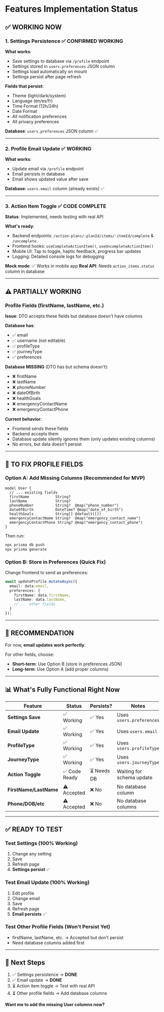 # Features Implementation Status

## ✅ WORKING NOW

### 1. Settings Persistence ✅ CONFIRMED WORKING
**What works**:
- Save settings to database via `/profile` endpoint
- Settings stored in `users.preferences` JSON column
- Settings load automatically on mount
- Settings persist after page refresh

**Fields that persist**:
- Theme (light/dark/system)
- Language (en/es/fr)
- Time Format (12h/24h)
- Date Format
- All notification preferences
- All privacy preferences

**Database**: `users.preferences` JSON column ✅

---

### 2. Profile Email Update ✅ WORKING
**What works**:
- Update email via `/profile` endpoint
- Email persists in database
- Email shows updated value after save

**Database**: `users.email` column (already exists) ✅

---

### 3. Action Item Toggle ✅ CODE COMPLETE
**Status**: Implemented, needs testing with real API

**What's ready**:
- Backend endpoints: `/action-plans/:planId/items/:itemId/complete` & `/uncomplete`
- Frontend hooks: `useCompleteActionItem()`, `useUncompleteActionItem()`
- Mobile UI: Tap to toggle, haptic feedback, progress bar updates
- Logging: Detailed console logs for debugging

**Mock mode**: ✅ Works in mobile app
**Real API**: Needs `action_items.status` column in database

---

## ⚠️ PARTIALLY WORKING

### Profile Fields (firstName, lastName, etc.)
**Issue**: DTO accepts these fields but database doesn't have columns

**Database has**:
- ✅ email
- ✅ username (not editable)
- ✅ profileType
- ✅ journeyType
- ✅ preferences

**Database MISSING** (DTO has but schema doesn't):
- ❌ firstName
- ❌ lastName
- ❌ phoneNumber
- ❌ dateOfBirth
- ❌ healthGoals
- ❌ emergencyContactName
- ❌ emergencyContactPhone

**Current behavior**:
- Frontend sends these fields
- Backend accepts them
- Database update silently ignores them (only updates existing columns)
- No errors, but data doesn't persist

---

## 🔧 TO FIX PROFILE FIELDS

### Option A: Add Missing Columns (Recommended for MVP)
```prisma
model User {
  // ... existing fields
  firstName            String?
  lastName             String?
  phoneNumber          String?  @map("phone_number")
  dateOfBirth          DateTime? @map("date_of_birth")
  healthGoals          String[] @default([])
  emergencyContactName String?  @map("emergency_contact_name")
  emergencyContactPhone String? @map("emergency_contact_phone")
}
```

Then run:
```bash
npx prisma db push
npx prisma generate
```

### Option B: Store in Preferences (Quick Fix)
Change frontend to send as preferences:
```typescript
await updateProfile.mutateAsync({
  email: data.email,
  preferences: {
    firstName: data.firstName,
    lastName: data.lastName,
    // ... other fields
  }
});
```

---

## 🎯 RECOMMENDATION

For now, **email updates work perfectly**.

For other fields, choose:
- **Short-term**: Use Option B (store in preferences JSON)
- **Long-term**: Use Option A (add proper columns)

---

## 📊 What's Fully Functional Right Now

| Feature | Status | Persists? | Notes |
|---------|--------|-----------|-------|
| **Settings Save** | ✅ Working | ✅ Yes | Uses `users.preferences` |
| **Email Update** | ✅ Working | ✅ Yes | Uses `users.email` |
| **ProfileType** | ✅ Working | ✅ Yes | Uses `users.profileType` |
| **JourneyType** | ✅ Working | ✅ Yes | Uses `users.journeyType` |
| **Action Toggle** | ✅ Code Ready | ⏳ Needs DB | Waiting for schema update |
| **FirstName/LastName** | ⚠️ Accepted | ❌ No | No database column |
| **Phone/DOB/etc** | ⚠️ Accepted | ❌ No | No database columns |

---

## ✅ READY TO TEST

### Test Settings (100% Working)
1. Change any setting
2. Save
3. Refresh page
4. **Settings persist** ✅

### Test Email Update (100% Working)
1. Edit profile
2. Change email
3. Save
4. Refresh page
5. **Email persists** ✅

### Test Other Profile Fields (Won't Persist Yet)
- firstName, lastName, etc. → Accepted but don't persist
- Need database columns added first

---

## 🚀 Next Steps

1. ✅ Settings persistence → **DONE**
2. ✅ Email update → **DONE**  
3. ⏳ Action item toggle → Test with real API
4. ⏳ Other profile fields → Add database columns

**Want me to add the missing User columns now?**

